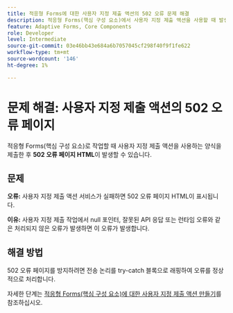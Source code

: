 ```yaml
---
title: 적응형 Forms에 대한 사용자 지정 제출 액션의 502 오류 문제 해결
description: 적응형 Forms(핵심 구성 요소)에서 사용자 지정 제출 액션을 사용할 때 발생하는 502 오류 페이지를 식별하고 해결하는 방법을 알아봅니다. 이 안내서에서는 처리되지 않은 예외와 같은 일반적인 원인을 설명하고 해결 단계를 제공합니다.
feature: Adaptive Forms, Core Components
role: Developer
level: Intermediate
source-git-commit: 03e46bb43e684a6b7057045cf298f40f9f1fe622
workflow-type: tm+mt
source-wordcount: '146'
ht-degree: 1%

---
```



# 문제 해결: 사용자 지정 제출 액션의 502 오류 페이지

적응형 Forms(핵심 구성 요소)로 작업할 때 사용자 지정 제출 액션을 사용하는 양식을 제출한 후 **502 오류 페이지 HTML**&#x200B;이 발생할 수 있습니다.

## 문제

**오류:** 사용자 지정 제출 액션 서비스가 실패하면 502 오류 페이지 HTML이 표시됩니다.

**이유:** 사용자 지정 제출 작업에서 null 포인터, 잘못된 API 응답 또는 런타임 오류와 같은 처리되지 않은 오류가 발생하면 이 오류가 발생합니다.

## 해결 방법

502 오류 페이지를 방지하려면 전송 논리를 try-catch 블록으로 래핑하여 오류를 정상적으로 처리합니다.

자세한 단계는 [적응형 Forms(핵심 구성 요소)에 대한 사용자 지정 제출 액션 만들기](/help/forms/custom-submit-action-for-adaptive-forms-based-on-core-components.md)를 참조하십시오.
